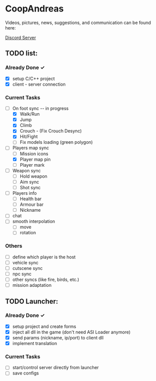 # CoopAndreas

Videos, pictures, news, suggestions, and communication can be found here:

[Discord Server](https://discord.gg/TwQsR4qxVx)

## TODO list:
### Already Done ✓
- [X] setup C/C++ project
- [X] client - server connection

### Current Tasks
- [ ] On foot sync -- in progress
  - [x] Walk/Run
  - [x] Jump
  - [x] Climb
  - [x] Crouch - (Fix Crouch Desync)
  - [x] Hit/Fight
  - [ ] Fix models loading (green polygon)
- [ ] Players map sync
  - [ ] Mission icons
  - [X] Player map pin
  - [ ] Player mark
- [ ] Weapon sync
  - [ ] Hold weapon
  - [ ] Aim sync
  - [ ] Shot sync
- [ ] Players info
  - [ ] Health bar
  - [ ] Armour bar
  - [ ] Nickname
- [ ] chat
- [ ] smooth interpolation
  - [ ] move
  - [ ] rotation
  
### Others
- [ ] define which player is the host
- [ ] vehicle sync
- [ ] cutscene sync
- [ ] npc sync
- [ ] other syncs (like fire, birds, etc.)
- [ ] mission adaptation

## TODO Launcher:
### Already Done ✓
- [X] setup project and create forms
- [X] inject all dll in the game (don't need ASI Loader anymore)
- [X] send params (nickname, ip/port) to client dll
- [X] implement translation
### Current Tasks
- [ ] start/control server directly from launcher
- [ ] save configs

